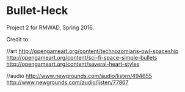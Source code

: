 # Bullet-Heck

Project 2 for RMWAD, Spring 2016.

Credit to:

//art
http://opengameart.org/content/technozomians-owl-spaceship
http://opengameart.org/content/sci-fi-space-simple-bullets
http://opengameart.org/content/several-heart-styles

//audio
http://www.newgrounds.com/audio/listen/494655
http://www.newgrounds.com/audio/listen/77867